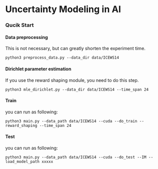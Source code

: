 # Uncertainty Modeling in AI


### Qucik Start

#### Data preprocessing

This is not necessary, but can greatly shorten the experiment time.

```
python3 preprocess_data.py --data_dir data/ICEWS14
```

#### Dirichlet parameter estimation

If you use the reward shaping module, you need to do this step.

```
python3 mle_dirichlet.py --data_dir data/ICEWS14 --time_span 24
```

#### Train
you can run as following:
```
python3 main.py --data_path data/ICEWS14 --cuda --do_train --reward_shaping --time_span 24
```

#### Test
you can run as following:
```
python3 main.py --data_path data/ICEWS14 --cuda --do_test --IM --load_model_path xxxxx
```




